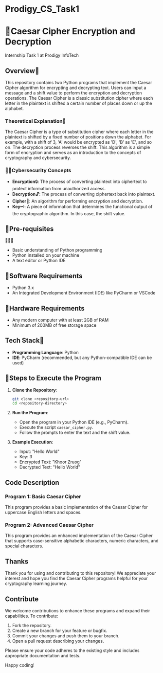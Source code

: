 # Prodigy_CS_Task1
 
# 👾Caesar Cipher Encryption and Decryption
Internship Task 1 at Prodigy InfoTech 

## Overview🧐

This repository contains two Python programs that implement the Caesar Cipher algorithm for encrypting and decrypting text. Users can input a message and a shift value to perform the encryption and decryption operations. The Caesar Cipher is a classic substitution cipher where each letter in the plaintext is shifted a certain number of places down or up the alphabet.

### Theoretical Explanation🤔

The Caesar Cipher is a type of substitution cipher where each letter in the plaintext is shifted by a fixed number of positions down the alphabet. For example, with a shift of 3, 'A' would be encrypted as 'D', 'B' as 'E', and so on. The decryption process reverses the shift. This algorithm is a simple form of encryption and serves as an introduction to the concepts of cryptography and cybersecurity.

### 🕵️‍♀️Cybersecurity Concepts

- **Encryption**🔒: The process of converting plaintext into ciphertext to protect information from unauthorized access.
- **Decryption**🔓: The process of converting ciphertext back into plaintext.
- **Cipher**🧩: An algorithm for performing encryption and decryption.
- **Key**🗝️: A piece of information that determines the functional output of the cryptographic algorithm. In this case, the shift value.

## 📍Pre-requisites
👨🏻‍💻
- Basic understanding of Python programming
- Python installed on your machine
- A text editor or Python IDE

## 📌Software Requirements

- Python 3.x
- An Integrated Development Environment (IDE) like PyCharm or VSCode

## 📌Hardware Requirements

- Any modern computer with at least 2GB of RAM
- Minimum of 200MB of free storage space

## Tech Stack🦾

- **Programming Language**: Python
- **IDE**: PyCharm (recommended, but any Python-compatible IDE can be used)

## 🚀Steps to Execute the Program

1. **Clone the Repository**:
   ```sh
   git clone <repository-url>
   cd <repository-directory>
   ```

2. **Run the Program**:
   - Open the program in your Python IDE (e.g., PyCharm).
   - Execute the script `caesar_cipher.py`.
   - Follow the prompts to enter the text and the shift value.

3. **Example Execution**:
   - Input: "Hello World"
   - Key: 3
   - Encrypted Text: "Khoor Zruog"
   - Decrypted Text: "Hello World"

## Code Description

### Program 1: Basic Caesar Cipher
This program provides a basic implementation of the Caesar Cipher for uppercase English letters and spaces.

### Program 2: Advanced Caesar Cipher
This program provides an enhanced implementation of the Caesar Cipher that supports case-sensitive alphabetic characters, numeric characters, and special characters.

## Thanks

Thank you for using and contributing to this repository! We appreciate your interest and hope you find the Caesar Cipher programs helpful for your cryptography learning journey.

## Contribute

We welcome contributions to enhance these programs and expand their capabilities. To contribute:

1. Fork the repository.
2. Create a new branch for your feature or bugfix.
3. Commit your changes and push them to your branch.
4. Open a pull request describing your changes.

Please ensure your code adheres to the existing style and includes appropriate documentation and tests.

Happy coding!
